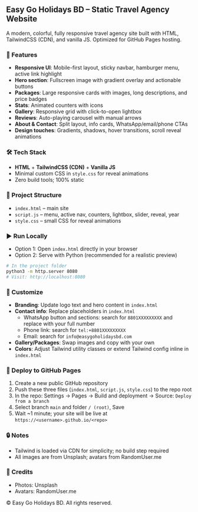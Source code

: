 ## Easy Go Holidays BD – Static Travel Agency Website

A modern, colorful, fully responsive travel agency site built with HTML, TailwindCSS (CDN), and vanilla JS. Optimized for GitHub Pages hosting.

### 🧩 Features
- **Responsive UI**: Mobile-first layout, sticky navbar, hamburger menu, active link highlight
- **Hero section**: Fullscreen image with gradient overlay and actionable buttons
- **Packages**: Large responsive cards with images, long descriptions, and price badges
- **Stats**: Animated counters with icons
- **Gallery**: Responsive grid with click-to-open lightbox
- **Reviews**: Auto-playing carousel with manual arrows
- **About & Contact**: Split layout, info cards, WhatsApp/email/phone CTAs
- **Design touches**: Gradients, shadows, hover transitions, scroll reveal animations

### 🛠️ Tech Stack
- **HTML** + **TailwindCSS (CDN)** + **Vanilla JS**
- Minimal custom CSS in `style.css` for reveal animations
- Zero build tools; 100% static

### 📁 Project Structure
- `index.html` – main site
- `script.js` – menu, active nav, counters, lightbox, slider, reveal, year
- `style.css` – small CSS for reveal animations

### ▶️ Run Locally
- Option 1: Open `index.html` directly in your browser
- Option 2: Serve with Python (recommended for a realistic preview)

```bash
# In the project folder
python3 -m http.server 8080
# Visit: http://localhost:8080
```

### 🧰 Customize
- **Branding**: Update logo text and hero content in `index.html`
- **Contact info**: Replace placeholders in `index.html`
  - WhatsApp button and sections: search for `8801XXXXXXXXX` and replace with your full number
  - Phone link: search for `tel:+8801XXXXXXXXX`
  - Email: search for `info@easygoholidaysbd.com`
- **Gallery/Packages**: Swap images and copy with your own
- **Colors**: Adjust Tailwind utility classes or extend Tailwind config inline in `index.html`

### 🚀 Deploy to GitHub Pages
1. Create a new public GitHub repository
2. Push these three files (`index.html`, `script.js`, `style.css`) to the repo root
3. In the repo: Settings → Pages → Build and deployment → Source: `Deploy from a branch`
4. Select branch `main` and folder `/ (root)`, Save
5. Wait ~1 minute; your site will be live at `https://<username>.github.io/<repo>`

### 🔒 Notes
- Tailwind is loaded via CDN for simplicity; no build step required
- All images are from Unsplash; avatars from RandomUser.me

### 📜 Credits
- Photos: Unsplash
- Avatars: RandomUser.me

© Easy Go Holidays BD. All rights reserved. 